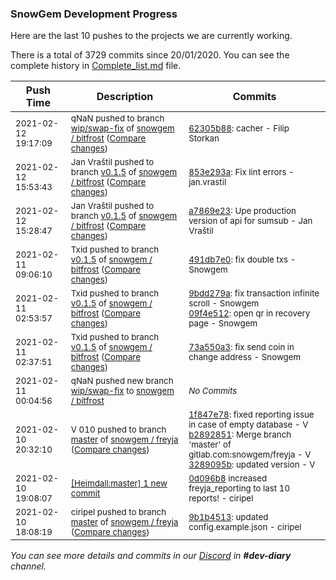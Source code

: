 
### SnowGem Development Progress

Here are the last 10 pushes to the projects we are currently working.

There is a total of 3729 commits since 20/01/2020. You can see the complete history in
 [Complete_list.md](Complete_list.md) file.

| Push Time | Description | Commits |
| --- | --- | --- |
| <sub>2021-02-12 19:17:09</sub> | <sub>qNaN pushed to branch [wip/swap\-fix](https://gitlab.com/snowgem/bitfrost/commits/wip/swap-fix) of [snowgem / bitfrost](https://gitlab.com/snowgem/bitfrost) ([Compare changes](https://gitlab.com/snowgem/bitfrost/compare/f2fe54a62d065400210644b474e785e8fc6a6d45...62305b882312f4a67434fae890796bac0ae900af))</sub> | <sub>[62305b88](https://gitlab.com/snowgem/bitfrost/-/commit/62305b882312f4a67434fae890796bac0ae900af): cacher - Filip Storkan</sub> |
| <sub>2021-02-12 15:53:43</sub> | <sub>Jan Vraštil pushed to branch [v0\.1\.5](https://gitlab.com/snowgem/bitfrost/commits/v0.1.5) of [snowgem / bitfrost](https://gitlab.com/snowgem/bitfrost) ([Compare changes](https://gitlab.com/snowgem/bitfrost/compare/a7869e23459ec871b19e31a230bc5726d21ef39f...853e293a41c6786e8bdf580a5e0f75bd7c8fb521))</sub> | <sub>[853e293a](https://gitlab.com/snowgem/bitfrost/-/commit/853e293a41c6786e8bdf580a5e0f75bd7c8fb521): Fix lint errors - jan.vrastil</sub> |
| <sub>2021-02-12 15:28:47</sub> | <sub>Jan Vraštil pushed to branch [v0\.1\.5](https://gitlab.com/snowgem/bitfrost/commits/v0.1.5) of [snowgem / bitfrost](https://gitlab.com/snowgem/bitfrost) ([Compare changes](https://gitlab.com/snowgem/bitfrost/compare/491db7e00c54add7c9cabf84ebd6b5a173f85c83...a7869e23459ec871b19e31a230bc5726d21ef39f))</sub> | <sub>[a7869e23](https://gitlab.com/snowgem/bitfrost/-/commit/a7869e23459ec871b19e31a230bc5726d21ef39f): Upe production version of api for sumsub - Jan Vraštil</sub> |
| <sub>2021-02-11 09:06:10</sub> | <sub>Txid pushed to branch [v0\.1\.5](https://gitlab.com/snowgem/bitfrost/commits/v0.1.5) of [snowgem / bitfrost](https://gitlab.com/snowgem/bitfrost) ([Compare changes](https://gitlab.com/snowgem/bitfrost/compare/09f4e5127b772624ab6488240302b414e9b4d230...491db7e00c54add7c9cabf84ebd6b5a173f85c83))</sub> | <sub>[491db7e0](https://gitlab.com/snowgem/bitfrost/-/commit/491db7e00c54add7c9cabf84ebd6b5a173f85c83): fix double txs - Snowgem</sub> |
| <sub>2021-02-11 02:53:57</sub> | <sub>Txid pushed to branch [v0\.1\.5](https://gitlab.com/snowgem/bitfrost/commits/v0.1.5) of [snowgem / bitfrost](https://gitlab.com/snowgem/bitfrost) ([Compare changes](https://gitlab.com/snowgem/bitfrost/compare/73a550a3788468ce2b2f85b257981286b63c0e48...09f4e5127b772624ab6488240302b414e9b4d230))</sub> | <sub>[9bdd279a](https://gitlab.com/snowgem/bitfrost/-/commit/9bdd279a1e7b347d8c9a32224aecd947f77d6f11): fix transaction infinite scroll - Snowgem<br>[09f4e512](https://gitlab.com/snowgem/bitfrost/-/commit/09f4e5127b772624ab6488240302b414e9b4d230): open qr in recovery page - Snowgem</sub> |
| <sub>2021-02-11 02:37:51</sub> | <sub>Txid pushed to branch [v0\.1\.5](https://gitlab.com/snowgem/bitfrost/commits/v0.1.5) of [snowgem / bitfrost](https://gitlab.com/snowgem/bitfrost) ([Compare changes](https://gitlab.com/snowgem/bitfrost/compare/215a7d73534eb81f6e12f4373a145ffde948015e...73a550a3788468ce2b2f85b257981286b63c0e48))</sub> | <sub>[73a550a3](https://gitlab.com/snowgem/bitfrost/-/commit/73a550a3788468ce2b2f85b257981286b63c0e48): fix send coin in change address - Snowgem</sub> |
| <sub>2021-02-11 00:04:56</sub> | <sub>qNaN pushed new branch [wip/swap\-fix](https://gitlab.com/snowgem/bitfrost/commits/wip/swap-fix) to [snowgem / bitfrost](https://gitlab.com/snowgem/bitfrost)</sub> | <sub>_No Commits_</sub> |
| <sub>2021-02-10 20:32:10</sub> | <sub>V 010 pushed to branch [master](https://gitlab.com/snowgem/freyja/commits/master) of [snowgem / freyja](https://gitlab.com/snowgem/freyja) ([Compare changes](https://gitlab.com/snowgem/freyja/compare/9b1b45133399751c20db7c588cbb7e67885aa6dd...3289095bf6a4ce375c291455aa8a39a93db0fb68))</sub> | <sub>[1f847e78](https://gitlab.com/snowgem/freyja/-/commit/1f847e78836400136cf5fbba74246a7aa4b9c6b0): fixed reporting issue in case of empty database - V<br>[b2892851](https://gitlab.com/snowgem/freyja/-/commit/b2892851e92df0d68b5cb2f54ceded77561f71c7): Merge branch 'master' of gitlab.com:snowgem/freyja - V<br>[3289095b](https://gitlab.com/snowgem/freyja/-/commit/3289095bf6a4ce375c291455aa8a39a93db0fb68): updated version - V</sub> |
| <sub>2021-02-10 19:08:07</sub> | <sub>[[Heimdall:master] 1 new commit](https://github.com/ciripel/Heimdall/commit/0d096b8f643080f8570309a3d33e5061da0f89d4)</sub> | <sub>[0d096b8](https://github.com/ciripel/Heimdall/commit/0d096b8f643080f8570309a3d33e5061da0f89d4) increased freyja_reporting to last 10 reports! - ciripel</sub> |
| <sub>2021-02-10 18:08:19</sub> | <sub>ciripel pushed to branch [master](https://gitlab.com/snowgem/freyja/commits/master) of [snowgem / freyja](https://gitlab.com/snowgem/freyja) ([Compare changes](https://gitlab.com/snowgem/freyja/compare/0714053e2a40de1db5c2106097097bf42747ce76...9b1b45133399751c20db7c588cbb7e67885aa6dd))</sub> | <sub>[9b1b4513](https://gitlab.com/snowgem/freyja/-/commit/9b1b45133399751c20db7c588cbb7e67885aa6dd): updated config.example.json - ciripel</sub> |

_You can see more details and commits in our [Discord](https://discord.gg/zumGnbg) in **#dev-diary** channel._

